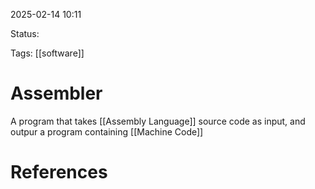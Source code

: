 2025-02-14 10:11 

Status:

Tags: [[software]] 

# Assembler

A program that takes [[Assembly Language]] source code as input, and outpur a program containing [[Machine Code]]
# References


